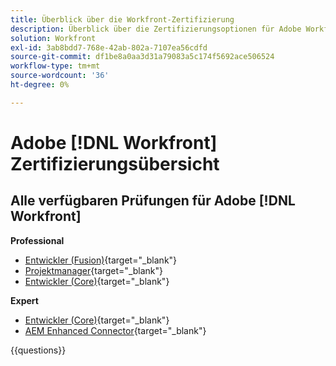 ```yaml
---
title: Überblick über die Workfront-Zertifizierung
description: Überblick über die Zertifizierungsoptionen für Adobe Workfront
solution: Workfront
exl-id: 3ab8bdd7-768e-42ab-802a-7107ea56cdfd
source-git-commit: df1be8a0aa3d31a79083a5c174f5692ace506524
workflow-type: tm+mt
source-wordcount: '36'
ht-degree: 0%

---
```


# Adobe [!DNL Workfront] Zertifizierungsübersicht

## Alle verfügbaren Prüfungen für Adobe [!DNL Workfront]

**Professional**

* [Entwickler (Fusion)](https://certification.adobe.com/certification/fusion-developer-professional){target="_blank"} <!--AD0-E902-->
* [Projektmanager](https://certification.adobe.com/certification/project-manager-professional){target="_blank"} <!--AD0-E903-->
* [Entwickler (Core)](https://certification.adobe.com/certification/core-developer-professional){target="_blank"} <!--AD0-E908-->

**Expert**

* [Entwickler (Core)](https://certification.adobe.com/certification/core-developer-expert){target="_blank"} <!--AD0-E907-->
* [AEM Enhanced Connector](https://certification.adobe.com/certification/experience-manager-enhanced-connector-expert){target="_blank"} <!--AD0-E906-->

{{questions}}

